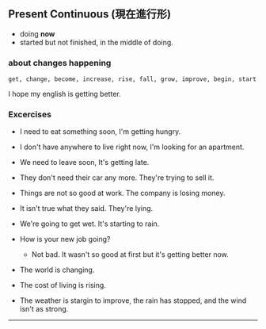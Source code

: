 ## Present Continuous (現在進行形)

- doing **now**
- started but not finished, in the middle of doing.

### about changes happening

`get, change, become, increase, rise, fall, grow, improve, begin, start`

I hope my english is getting better.

### Excercises

- I need to eat something soon, I'm getting hungry.
- I don't have anywhere to live right now, I'm looking for an apartment.
- We need to leave soon, It's getting late.
- They don't need their car any more. They're trying to sell it.
- Things are not so good at work. The company is losing money.
- It isn't true what they said. They're lying.
- We're going to get wet. It's starting to rain.

- How is your new job going?
  - Not bad. It wasn't so good at first but it's getting better now.

- The world is changing.
- The cost of living is rising.
- The weather is stargin to improve, the rain has stopped, and the wind isn't as strong.

---